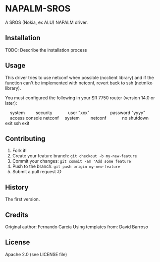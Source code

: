 # NAPALM-SROS

A SROS (Nokia, ex ALU) NAPALM driver.

## Installation

TODO: Describe the installation process

## Usage

This driver tries to use netconf when possible (ncclient library) and if the function can't be implemented with netconf, revert back to ssh (netmiko library).

You must configured the following in your SR 7750 router (version 14.0 or later):

    system
        security
            user "xxx"
                password "yyyy"
                access console netconf
    system
        netconf
            no shutdown
        exit
        ssh
        exit


## Contributing

1. Fork it!
2. Create your feature branch: `git checkout -b my-new-feature`
3. Commit your changes: `git commit -am 'Add some feature'`
4. Push to the branch: `git push origin my-new-feature`
5. Submit a pull request :D

## History

The first version.

## Credits

Original author: Fernando Garcia
Using templates from: David Barroso

## License

Apache 2.0 (see LICENSE file)